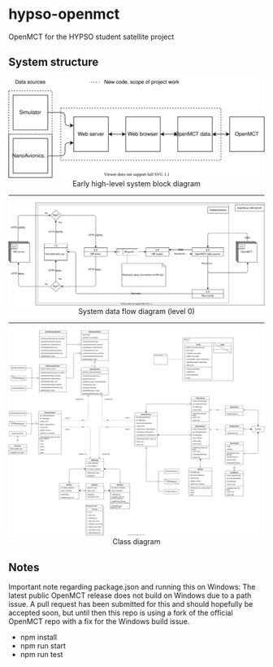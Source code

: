 # hypso-openmct
OpenMCT for the HYPSO student satellite project

## System structure
<p align="center">
<img src="./docs/imgs/Block Diagram (early).svg"><br>
Early high-level system block diagram
</p>

---

<p align="center">
<img src="./docs/imgs/Data Flow Diagram (L0).svg"><br>
System data flow diagram (level 0)
</p>

---

<p align="center">
<img src="./docs/imgs/Class Diagram.svg"><br>
Class diagram
</p>

## Notes
Important note regarding package.json and running this on Windows: The latest public OpenMCT release does not build on Windows due to a path issue. A pull request has been submitted for this and should hopefully be accepted soon, but until then this repo is using a fork of the official OpenMCT repo with a fix for the Windows build issue.

 - npm install
 - npm run start
 - npm run test